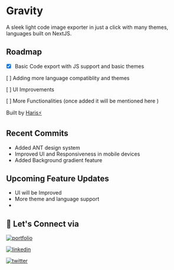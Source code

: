 
# Gravity

A sleek light code image exporter in just a click with many themes, languages built on NextJS.




## Roadmap

- [x] Basic Code export with JS support and basic themes

[  ] Adding more language compatiblity and themes 

[  ] UI Improvements

[  ] More Functionalities (once added it will be mentioned here )

Built by [Haris⚡]('https://www.haris.one')
## Recent Commits

- Added ANT design system
- Improved UI and Responsiveness in mobile devices
- Added Background gradient feature 

## Upcoming  Feature Updates

- UI will be Improved
- More theme and language support
- 


## 🔗 Let's Connect via
[![portfolio](https://img.shields.io/badge/my_portfolio-000?style=for-the-badge&logo=ko-fi&logoColor=white)](https://haris.one/)

[![linkedin](https://img.shields.io/badge/linkedin-0A66C2?style=for-the-badge&logo=linkedin&logoColor=white)](https://www.linkedin.com/in/haris-kumar-chennai/)

[![twitter](https://img.shields.io/badge/twitter-1DA1F2?style=for-the-badge&logo=twitter&logoColor=white)](https://twitter.com/haris_eth)

